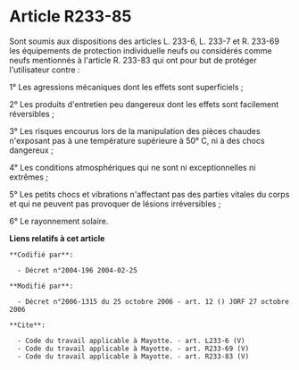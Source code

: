 # Article R233-85

Sont soumis aux dispositions des articles L. 233-6, L. 233-7 et R. 233-69 les équipements de protection individuelle neufs ou
considérés comme neufs mentionnés à l'article R. 233-83 qui ont pour but de protéger l'utilisateur contre : 

1° Les agressions mécaniques dont les effets sont superficiels ; 

2° Les produits d'entretien peu dangereux dont les effets sont facilement réversibles ; 

3° Les risques encourus lors de la manipulation des pièces chaudes n'exposant pas à une température supérieure à 50° C, ni à
des chocs dangereux ; 

4° Les conditions atmosphériques qui ne sont ni exceptionnelles ni extrêmes ; 

5° Les petits chocs et vibrations n'affectant pas des parties vitales du corps et qui ne peuvent pas provoquer de lésions
irréversibles ; 

6° Le rayonnement solaire.

**Liens relatifs à cet article**

	**Codifié par**:

	  - Décret n°2004-196 2004-02-25

	**Modifié par**:

	  - Décret n°2006-1315 du 25 octobre 2006 - art. 12 () JORF 27 octobre 2006

	**Cite**:

	  - Code du travail applicable à Mayotte. - art. L233-6 (V)
	  - Code du travail applicable à Mayotte. - art. R233-69 (V)
	  - Code du travail applicable à Mayotte. - art. R233-83 (V)
